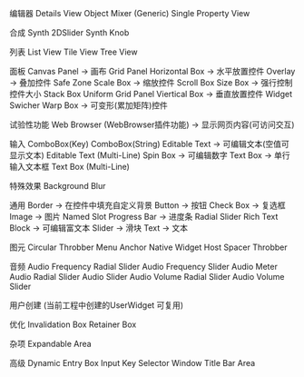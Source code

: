 编辑器
Details View
Object Mixer (Generic)
Single Property View

合成
Synth 2DSlider
Synth Knob

列表
List View
Tile View
Tree View

面板
Canvas Panel -> 画布
Grid Panel
Horizontal Box -> 水平放置控件
Overlay -> 叠加控件
Safe Zone
Scale Box -> 缩放控件
Scroll Box
Size Box -> 强行控制控件大小
Stack Box
Uniform Grid Panel
Viertical Box -> 垂直放置控件
Widget Swicher
Warp Box -> 可变形(累加矩阵)控件

试验性功能
Web Browser (WebBrowser插件功能) -> 显示网页内容(可访问交互)

输入
ComboBox(Key)
ComboBox(String)
Editable Text -> 可编辑文本(空值可显示文本)
Editable Text (Multi-Line)
Spin Box -> 可编辑数字
Text Box -> 单行输入文本框
Text Box (Multi-Line)

特殊效果
Background Blur

通用
Border -> 在控件中填充自定义背景
Button -> 按钮
Check Box -> 复选框
Image -> 图片
Named Slot
Progress Bar -> 进度条
Radial Slider
Rich Text Block -> 可编辑富文本
Slider -> 滑块
Text -> 文本

图元
Circular Throbber
Menu Anchor
Native Widget Host
Spacer
Throbber

音频
Audio Frequency Radial Slider
Audio Frequency Slider
Audio Meter
Audio Radial Slider
Audio Slider
Audio Volume Radial Slider
Audio Volume Slider

用户创建
(当前工程中创建的UserWidget 可复用)

优化
Invalidation Box
Retainer Box

杂项
Expandable Area

高级
Dynamic Entry Box
Input Key Selector
Window Title Bar Area
